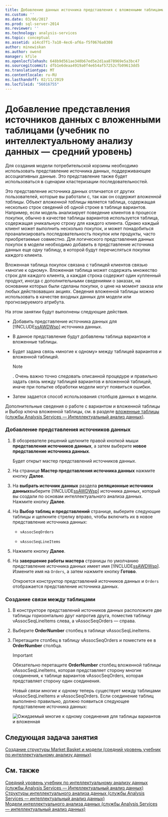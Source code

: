 ```yaml
---
title: Добавление данных источника представления с вложенными таблицами (учебник по интеллектуальному анализу интеллектуальному анализу данных) | Документация Майкрософт
ms.custom: ''
ms.date: 03/06/2017
ms.prod: sql-server-2014
ms.reviewer: ''
ms.technology: analysis-services
ms.topic: conceptual
ms.assetid: a14cd7f1-7a10-4ec6-af6a-f5f0676a0308
author: minewiskan
ms.author: owend
manager: kfile
ms.openlocfilehash: 648b9d561ae340b67ed5e2d1aa878969e5a3bc47
ms.sourcegitcommit: dfb1e6deaa4919a0f4e654af57252cfb09613dd5
ms.translationtype: MT
ms.contentlocale: ru-RU
ms.lasthandoff: 02/11/2019
ms.locfileid: "56016755"
---
```

# <a name="adding-a-data-source-view-with-nested-tables-intermediate-data-mining-tutorial"></a>Добавление представления источников данных с вложенными таблицами (учебник по интеллектуальному анализу данных — средний уровень)
  Для создания модели потребительской корзины необходимо использовать представление источника данных, поддерживающее ассоциативных данные. Это представление также будет использоваться в сценарии кластеризации последовательностей.  
  
 Это представление источника данных отличается от других пользователей, которые вы работали с, так как он содержит *вложенной таблицы*. Объект *вложенной таблицы* является таблица, содержащая несколько строк сведений об одной строке в таблице вариантов. Например, если модель анализирует поведение клиентов в процессе покупки, обычно в качестве таблицы вариантов используется таблица, содержащая уникальную строку для каждого клиента. Однако каждый клиент может выполнить несколько покупок, и может понадобиться проанализировать последовательность покупок или продукты, часто приобретаемые совместно. Для логического представления данных покупок в модели необходимо добавить в представление источника данных еще одну таблицу, в которой будут перечисляться покупки каждого клиента.  
  
 Вложенная таблица покупок связана с таблицей клиентов связью «многие к одному». Вложенная таблица может содержать множество строк для каждого клиента, а каждая строка содержит один купленный продукт, иногда с дополнительными сведениями о заказах, на основании которых были сделаны покупки, о цене на момент заказа или любых действовавших акциях. Сведения вложенной таблицы можно использовать в качестве входных данных для модели или прогнозируемого атрибута.  
  
 На этом занятии будут выполнены следующие действия.  
  
-   Добавить представление источника данных для [!INCLUDE[ssAWDWsp](../includes/ssawdwsp-md.md)] источника данных.  
  
-   В данное представление будут добавлены таблица вариантов и вложенные таблицы.  
  
-   Будет задана связь «многие к одному» между таблицей вариантов и вложенной таблицей.  
  
    > [!NOTE]  
    >  . Очень важно точно следовать описанной процедуре и правильно задать связь между таблицей вариантов и вложенной таблицей, иначе при попытке обработки модели могут появиться ошибки.  
  
-   Затем задается способ использования столбцов данных в модели.  
  
 Дополнительные сведения о работе с вариантом и вложенной таблицы и Выбор ключа вложенной таблицы, см. в разделе [вложенные таблицы &#40;службы Analysis Services — Интеллектуальный анализ данных&#41;](../../2014/analysis-services/data-mining/nested-tables-analysis-services-data-mining.md).  
  
### <a name="to-add-a-data-source-view"></a>Добавление представления источников данных  
  
1.  В обозревателе решений щелкните правой кнопкой мыши **представления источников данных**, а затем выберите **новое представление источника данных**.  
  
     Будет открыт мастер представлений источников данных.  
  
2.  На странице **Мастер представления источника данных** нажмите кнопку **Далее**.  
  
3.  На **выбрать источник данных** раздела **реляционные источники данных**выберите [!INCLUDE[ssAWDWsp](../includes/ssawdwsp-md.md)] источника данных, который вы создали по основам интеллектуального анализа данных. Нажмите кнопку **Далее**.  
  
4.  На **Выбор таблиц и представлений** странице, выберите следующие таблицы и щелкните стрелку вправо, чтобы включить их в новое представление источника данных:  
  
    -   `vAssocSeqOrders`  
  
    -   `vAssocSeqLineItems`  
  
5.  Нажмите кнопку **Далее**.  
  
6.  На **завершение работы мастера** страницы по умолчанию представление источника данных имеет имя [!INCLUDE[ssAWDWsp](../includes/ssawdwsp-md.md)]. Измените имя на `Orders`, а затем нажмите кнопку **Готово**.  
  
     Откроется конструктор представлений источников данных и `Orders` отображается представление источника данных.  
  
### <a name="to-create-a-relationship-between-tables"></a>Создание связи между таблицами  
  
1.  В конструкторе представлений источников данных расположите две таблицы горизонтально друг напротив друга, поместив таблицу vAssocSeqLineItems слева, а vAssocSeqOrders — справа.  
  
2.  Выберите **OrderNumber** столбец в таблице vAssocSeqLineItems.  
  
3.  Перетащите столбец в таблицу vAssocSeqOrders и поместите ее в **OrderNumber** столбца.  
  
    > [!IMPORTANT]  
    >  Обязательно перетащите **OrderNumber** столбец вложенной таблицы vAssocSeqLineItems, которая представляет сторону многие соединения, к таблице вариантов vAssocSeqOrders, которая представляет сторону один соединения.  
  
     Новый *связи многие к одному* теперь существует между таблицами vAssocSeqLineItems и vAssocSeqOrders. Если соединение таблиц выполнено правильно, должно появиться следующее представление источника данных:  
  
     ![Ожидаемый многие к одному соединения для таблицы вариантов и вложенная](../../2014/tutorials/media/dsv-nestedjoin-illustration.gif "ожидаемый многие к одному соединения для вариантов и вложенной таблицы")  
  
## <a name="next-task-in-lesson"></a>Следующая задача занятия  
 [Создание структуры Market Basket и модели &#40;средний уровень учебник по интеллектуальному анализу данных&#41;](../../2014/tutorials/creating-a-market-basket-structure-and-model-intermediate-data-mining-tutorial.md)  
  
## <a name="see-also"></a>См. также  
 [Средний уровень учебник по интеллектуальному анализу данных &#40;службы Analysis Services — Интеллектуальный анализ данных&#41;](../../2014/tutorials/intermediate-data-mining-tutorial-analysis-services-data-mining.md)   
 [Структуры интеллектуального анализа данных (службы Analysis Services — интеллектуальный анализ данных)](../../2014/analysis-services/data-mining/mining-structures-analysis-services-data-mining.md)   
 [Модели интеллектуального анализа данных (службы Analysis Services — интеллектуальный анализ данных)](../../2014/analysis-services/data-mining/mining-models-analysis-services-data-mining.md)  
  
  
